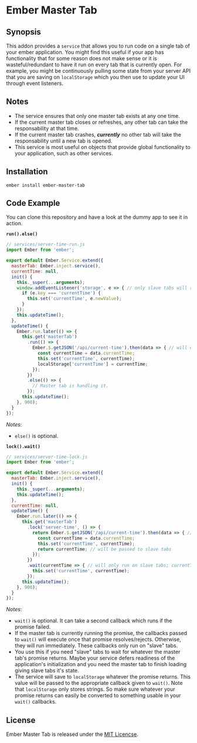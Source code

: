 # Ember Master Tab
## Synopsis

This addon provides a `service` that allows you to run code on a single tab of your ember
application. You might find this useful if your app has functionality that for some reason
does not make sense or it is wasteful/redundant to have it run on every tab that is currently
open. For example, you might be continuously pulling some state from your server API that
you are saving on `localStorage` which you then use to update your UI through event listeners.

## Notes

* The service ensures that only one master tab exists at any one time.
* If the current master tab closes or refreshes, any other tab can take the responsability at that time.
* If the current master tab crashes, ***currently*** no other tab will take the responsability until
  a new tab is opened. 
* This service is most useful on objects that provide global functionality to your application, such as other services.

## Installation

`ember install ember-master-tab`

## Code Example

You can clone this repository and have a look at the dummy app to see it in action.

**`run().else()`**

```js
// services/server-time-run.js
import Ember from 'ember';

export default Ember.Service.extend({
  masterTab: Ember.inject.service(),
  currentTime: null,
  init() {
    this._super(...arguments);
    window.addEventListener('storage', e => { // only slave tabs will receive this event
      if (e.key === 'currentTime') {
        this.set('currentTime', e.newValue);
      }
    });
    this.updateTime();
  },
  updateTime() {
    Ember.run.later(() => {
      this.get('masterTab')
        .run(() => {
          Ember.$.getJSON('/api/current-time').then(data => { // will only run on the master tab
            const currentTime = data.currentTime;
            this.set('currentTime', currentTime);
            localStorage['currentTime'] = currentTime;
          });
        })
        .else(() => {
          // Master tab is handling it.
        });
      this.updateTime();
    }, 900);
  }
});
```
*Notes*:
- `else()` is optional. 

**`lock().wait()`**

```js
// services/server-time-lock.js
import Ember from 'ember';

export default Ember.Service.extend({
  masterTab: Ember.inject.service(),
  init() {
    this._super(...arguments);
    this.updateTime();
  },
  currentTime: null,
  updateTime() {
    Ember.run.later(() => {
      this.get('masterTab')
        .lock('server-time', () => {
          return Ember.$.getJSON('/api/current-time').then(data => { // will only run on the master tab
            const currentTime = data.currentTime;
            this.set('currentTime', currentTime);
            return currentTime; // will be passed to slave tabs
          });
        })
        .wait(currentTime => { // will only run on slave tabs; currentTime is the result from the master tab
          this.set('currentTime', currentTime);
        });
      this.updateTime();
    }, 900);
  }
});
```
*Notes*:
- `wait()` is optional. It can take a second callback which runs if the
  promise failed.
- If the master tab is currently running the promise, the callbacks
  passed to `wait()` will execute once that promise resolves/rejects.
  Otherwise, they will run immediately. These callbacks only run on
  "slave" tabs.
- You use this if you need "slave" tabs to wait for whatever the master tab's
  promise returns. Maybe your service defers readiness of the application's
  initialization and you need the master tab to finish loading giving slave
  tabs it's state.
- The service will save to `localStorage` whatever the promise returns.
  This value will be passed to the appropriate callback given to `wait()`.
  Note that `localStorage` only stores strings. So make sure whatever
  your promise returns can easily be converted to something usable in
  your `wait()` callbacks.

## License

Ember Master Tab is released under the [MIT Licencse](https://github.com/rhyek/ember-master-tab/blob/master/LICENSE.md).